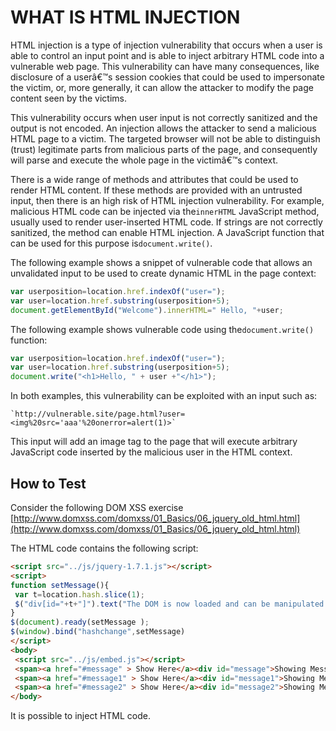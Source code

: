 ﻿# WHAT IS HTML INJECTION

HTML injection is a type of injection vulnerability that occurs when a user is able to control an input point and is able to inject arbitrary HTML code into a vulnerable web page. This vulnerability can have many consequences, like disclosure of a userâ€™s session cookies that could be used to impersonate the victim, or, more generally, it can allow the attacker to modify the page content seen by the victims.

This vulnerability occurs when user input is not correctly sanitized and the output is not encoded. An injection allows the attacker to send a malicious HTML page to a victim. The targeted browser will not be able to distinguish (trust) legitimate parts from malicious parts of the page, and consequently will parse and execute the whole page in the victimâ€™s context.

There is a wide range of methods and attributes that could be used to render HTML content. If these methods are provided with an untrusted input, then there is an high risk of HTML injection vulnerability. For example, malicious HTML code can be injected via the`innerHTML` JavaScript method, usually used to render user-inserted HTML code. If strings are not correctly sanitized, the method can enable HTML injection. A JavaScript function that can be used for this purpose is`document.write()`.

The following example shows a snippet of vulnerable code that allows an unvalidated input to be used to create dynamic HTML in the page context:

```js
var userposition=location.href.indexOf("user=");
var user=location.href.substring(userposition+5);
document.getElementById("Welcome").innerHTML=" Hello, "+user;
```

The following example shows vulnerable code using the`document.write()` function:

```js
var userposition=location.href.indexOf("user=");
var user=location.href.substring(userposition+5);
document.write("<h1>Hello, " + user +"</h1>");
```


In both examples, this vulnerability can be exploited with an input such as:

```ad-warning
`http://vulnerable.site/page.html?user=<img%20src='aaa'%20onerror=alert(1)>`
```

This input will add an image tag to the page that will execute arbitrary JavaScript code inserted by the malicious user in the HTML context.

## How to Test

Consider the following DOM XSS exercise [http://www.domxss.com/domxss/01_Basics/06_jquery_old_html.html](http://www.domxss.com/domxss/01_Basics/06_jquery_old_html.html)

The HTML code contains the following script:

```html
<script src="../js/jquery-1.7.1.js"></script>
<script>
function setMessage(){
 var t=location.hash.slice(1);
 $("div[id="+t+"]").text("The DOM is now loaded and can be manipulated.");
}
$(document).ready(setMessage );
$(window).bind("hashchange",setMessage)
</script>
<body>
 <script src="../js/embed.js"></script>
 <span><a href="#message" > Show Here</a><div id="message">Showing Message1</div></span>
 <span><a href="#message1" > Show Here</a><div id="message1">Showing Message2</div>
 <span><a href="#message2" > Show Here</a><div id="message2">Showing Message3</div>
</body>
```

It is possible to inject HTML code.
